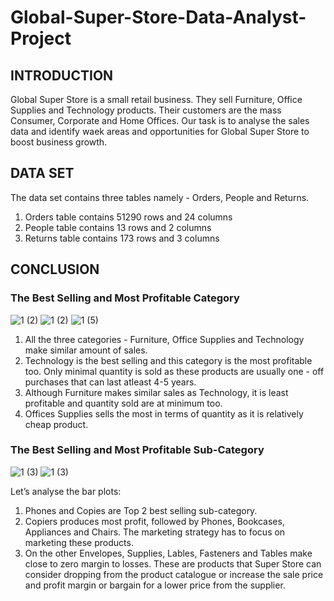# Global-Super-Store-Data-Analyst-Project

## INTRODUCTION
Global Super Store is a small retail business. They sell Furniture, Office Supplies and Technology products. Their customers are the mass Consumer, Corporate and Home Offices. Our task is to analyse the sales data and identify waek areas and opportunities for Global Super Store to boost business growth.

## DATA SET
The data set contains three tables namely - Orders, People and Returns.
1. Orders table contains 51290 rows and 24 columns
2. People table contains 13 rows and 2 columns
3. Returns table contains 173 rows and 3 columns

## CONCLUSION
### The Best Selling and Most Profitable Category
![1 (2)](https://user-images.githubusercontent.com/121208667/209071415-1854068d-fbec-4308-8bfd-25a0d19229db.png)
![1 (2)](https://user-images.githubusercontent.com/121208667/209071756-b34415b0-0d6f-4b8f-8127-2d67590f38a1.png)
![1 (5)](https://user-images.githubusercontent.com/121208667/209073088-d9e3fb0e-5a55-40cb-918d-d0487bf1e0a7.png)

1. All the three categories - Furniture, Office Supplies and Technology make similar amount of sales.
2. Technology is the best selling and this category is the most profitable too. Only minimal quantity is sold as these products are usually one - off purchases that can last atleast 4-5 years.
3. Although Furniture makes similar sales as Technology, it is least profitable and quantity sold are at minimum too.
4. Offices Supplies sells the most in terms of quantity as it is relatively cheap product.


### The Best Selling and Most Profitable Sub-Category
![1 (3)](https://user-images.githubusercontent.com/121208667/209075661-fe255ace-78bb-451a-8495-a69d0d2959d5.png)
![1 (3)](https://user-images.githubusercontent.com/121208667/209076488-9e09da07-fbc5-4e93-8671-33ba591fce4f.png)

Let’s analyse the bar plots:
1. Phones and Copies are Top 2 best selling sub-category.
2. Copiers produces most profit, followed by Phones, Bookcases, Appliances and Chairs. The marketing strategy has to focus on marketing these products.
3. On the other Envelopes, Supplies, Lables, Fasteners and Tables make close to zero margin to losses. These are products that Super Store can consider dropping from the product catalogue or increase the sale price and profit margin or bargain for a lower price from the supplier.
